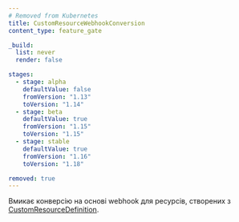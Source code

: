 ```yaml
---
# Removed from Kubernetes
title: CustomResourceWebhookConversion
content_type: feature_gate

_build:
  list: never
  render: false

stages:
  - stage: alpha 
    defaultValue: false
    fromVersion: "1.13"
    toVersion: "1.14"
  - stage: beta 
    defaultValue: true
    fromVersion: "1.15"
    toVersion: "1.15"    
  - stage: stable
    defaultValue: true
    fromVersion: "1.16"
    toVersion: "1.18"

removed: true  
---
```

Вмикає конверсію на основі webhook для ресурсів, створених з [CustomResourceDefinition](/uk/docs/concepts/extend-kubernetes/api-extension/custom-resources/).
